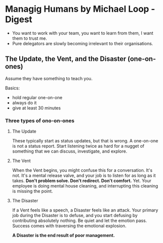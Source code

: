 # Managig Humans by Michael Loop - Digest


- You want to work with your team, you want to learn from them, I want them to trust me.
- Pure delegators are slowly becoming irrelevant to their organisations.

## The Update, the Vent, and the Disaster (one-on-ones)

Assume they have something to teach you.

Basics:

- hold regular one-on-one
- always do it
- give at least 30 minutes

### Three types of ono-on-ones

1. The Update

    These typically start as status updates, but that is wrong. A one-on-one is not a status report. Start listening twice as hard for a nugget of something that we can discuss, investigate, and explore.

2. The Vent

    When the Vent begins, you might confuse this for a conversation. It's not. It's a mental release valve, and your job is to listen for as long as it takes. **Don't problem solve. Don't redirect. Don't comfort.** Yet. Your employee is doing mental house cleaning, and interrupting this cleaning is missing the point.

3. The Disaster

    If a Vent feels like a speech, a Disaster feels like an attack. Your primary job during the Disaster is to defuse, and you start defusing by contributing absolutely nothing. Be quiet and let the emotion pass. Success comes with traversing the emotional explosion. 

    **A Disaster is the end result of poor management.**
